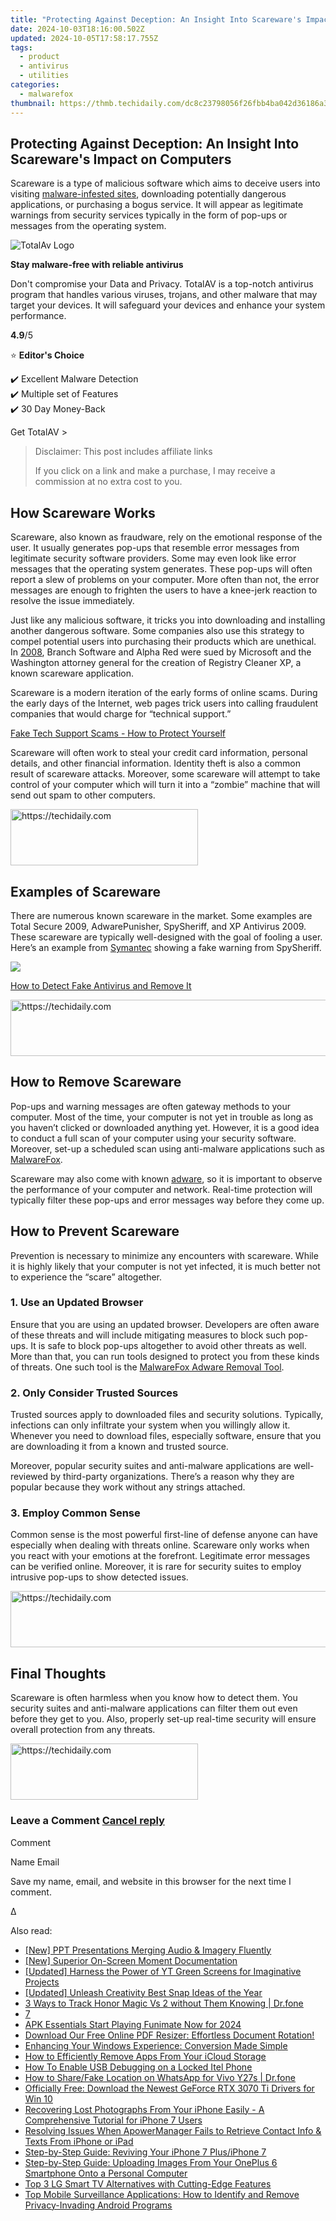 ```yaml
---
title: "Protecting Against Deception: An Insight Into Scareware's Impact on Computers"
date: 2024-10-03T18:16:00.502Z
updated: 2024-10-05T17:58:17.755Z
tags:
  - product
  - antivirus
  - utilities
categories:
  - malwarefox
thumbnail: https://thmb.techidaily.com/dc8c23798056f26fbb4ba042d36186a35f13e6ccd93d9efde90962c264b99c13.jpg
---
```


## Protecting Against Deception: An Insight Into Scareware's Impact on Computers

Scareware is a type of malicious software which aims to deceive users into visiting [malware-infested sites](https://tools.techidaily.com/malwarefox/products/), downloading potentially dangerous applications, or purchasing a bogus service. It will appear as legitimate warnings from security services typically in the form of pop-ups or messages from the operating system.

![TotalAv Logo](https://www.malwarefox.com/wp-content/uploads/2024/02/totalav-svg.webp "totalav-svg")

**Stay malware-free with reliable antivirus**

Don't compromise your Data and Privacy. TotalAV is a top-notch antivirus program that handles various viruses, trojans, and other malware that may target your devices. It will safeguard your devices and enhance your system performance.

**4.9**/5

⭐ **Editor's Choice**

✔️ Excellent Malware Detection  
✔️ Multiple set of Features  
✔️ 30 Day Money-Back

[](https://tools.techidaily.com/malwarefox/products/) Get TotalAV > 

>  Disclaimer: This post includes affiliate links
>
>  If you click on a link and make a purchase, I may receive a commission at no extra cost to you.
>

## How Scareware Works

Scareware, also known as fraudware, rely on the emotional response of the user. It usually generates pop-ups that resemble error messages from legitimate security software providers. Some may even look like error messages that the operating system generates. These pop-ups will often report a slew of problems on your computer. More often than not, the error messages are enough to frighten the users to have a knee-jerk reaction to resolve the issue immediately.

Just like any malicious software, it tricks you into downloading and installing another dangerous software. Some companies also use this strategy to compel potential users into purchasing their products which are unethical. In [2008](https://www.theregister.co.uk/2008/09/29/scareware%5Fmonger%5Fsued/), Branch Software and Alpha Red were sued by Microsoft and the Washington attorney general for the creation of Registry Cleaner XP, a known scareware application.

Scareware is a modern iteration of the early forms of online scams. During the early days of the Internet, web pages trick users into calling fraudulent companies that would charge for “technical support.”

[Fake Tech Support Scams - How to Protect Yourself](https://tools.techidaily.com/malwarefox/products/)

Scareware will often work to steal your credit card information, personal details, and other financial information. Identity theft is also a common result of scareware attacks. Moreover, some scareware will attempt to take control of your computer which will turn it into a “zombie” machine that will send out spam to other computers.

<!-- affiliate ads begin -->
<a href="https://aligracehair.sjv.io/c/5597632/1902289/19272" target="_top" id="1902289">
  <img src="//a.impactradius-go.com/display-ad/19272-1902289" border="0" alt="https://techidaily.com" width="300" height="90"/>
</a>
<img height="0" width="0" src="https://aligracehair.sjv.io/i/5597632/1902289/19272" style="position:absolute;visibility:hidden;" border="0" />
<!-- affiliate ads end -->

## Examples of Scareware

There are numerous known scareware in the market. Some examples are Total Secure 2009, AdwarePunisher, SpySheriff, and XP Antivirus 2009\. These scareware are typically well-designed with the goal of fooling a user. Here’s an example from [Symantec](https://www.symantec.com/security-center/writeup/2005-122910-4625-99?tabid=3) showing a fake warning from SpySheriff.

![](https://www.malwarefox.com/wp-content/uploads/2018/11/SpySheriff.jpg)

[How to Detect Fake Antivirus and Remove It](https://tools.techidaily.com/malwarefox/products/)

<!-- affiliate ads begin -->
<a href="https://aligracehair.sjv.io/c/5597632/1884021/19272" target="_top" id="1884021">
  <img src="//a.impactradius-go.com/display-ad/19272-1884021" border="0" alt="https://techidaily.com" width="728" height="90"/>
</a>
<img height="0" width="0" src="https://aligracehair.sjv.io/i/5597632/1884021/19272" style="position:absolute;visibility:hidden;" border="0" />
<!-- affiliate ads end -->

## How to Remove Scareware

Pop-ups and warning messages are often gateway methods to your computer. Most of the time, your computer is not yet in trouble as long as you haven’t clicked or downloaded anything yet. However, it is a good idea to conduct a full scan of your computer using your security software. Moreover, set-up a scheduled scan using anti-malware applications such as [MalwareFox](https://tools.techidaily.com/malwarefox/products/).

Scareware may also come with known [adware](https://tools.techidaily.com/malwarefox/products/), so it is important to observe the performance of your computer and network. Real-time protection will typically filter these pop-ups and error messages way before they come up.

## How to Prevent Scareware

Prevention is necessary to minimize any encounters with scareware. While it is highly likely that your computer is not yet infected, it is much better not to experience the “scare” altogether.

### 1\. Use an Updated Browser

Ensure that you are using an updated browser. Developers are often aware of these threats and will include mitigating measures to block such pop-ups. It is safe to block pop-ups altogether to avoid other threats as well. More than that, you can run tools designed to protect you from these kinds of threats. One such tool is the [MalwareFox Adware Removal Tool](https://tools.techidaily.com/malwarefox/products/).

### 2\. Only Consider Trusted Sources

Trusted sources apply to downloaded files and security solutions. Typically, infections can only infiltrate your system when you willingly allow it. Whenever you need to download files, especially software, ensure that you are downloading it from a known and trusted source.

Moreover, popular security suites and anti-malware applications are well-reviewed by third-party organizations. There’s a reason why they are popular because they work without any strings attached.

### 3\. Employ Common Sense

Common sense is the most powerful first-line of defense anyone can have especially when dealing with threats online. Scareware only works when you react with your emotions at the forefront. Legitimate error messages can be verified online. Moreover, it is rare for security suites to employ intrusive pop-ups to show detected issues.

<!-- affiliate ads begin -->
<a href="https://ephamedtechinc.pxf.io/c/5597632/2137204/26400" target="_top" id="2137204">
  <img src="//a.impactradius-go.com/display-ad/26400-2137204" border="0" alt="https://techidaily.com" width="728" height="90"/>
</a>
<img height="0" width="0" src="https://ephamedtechinc.pxf.io/i/5597632/2137204/26400" style="position:absolute;visibility:hidden;" border="0" />
<!-- affiliate ads end -->

## Final Thoughts

Scareware is often harmless when you know how to detect them. You security suites and anti-malware applications can filter them out even before they get to you. Also, properly set-up real-time security will ensure overall protection from any threats.

<!-- affiliate ads begin -->
<a href="https://laganoo.pxf.io/c/5597632/1484910/16446" target="_top" id="1484910">
  <img src="//a.impactradius-go.com/display-ad/16446-1484910" border="0" alt="https://techidaily.com" width="300" height="90"/>
</a>
<img height="0" width="0" src="https://laganoo.pxf.io/i/5597632/1484910/16446" style="position:absolute;visibility:hidden;" border="0" />
<!-- affiliate ads end -->

### Leave a Comment [Cancel reply](https://tools.techidaily.com/malwarefox/products/)

Comment

Name Email 

Save my name, email, and website in this browser for the next time I comment.

Δ

<ins class="adsbygoogle"
     style="display:block"
     data-ad-format="autorelaxed"
     data-ad-client="ca-pub-7571918770474297"
     data-ad-slot="1223367746"></ins>

<ins class="adsbygoogle"
     style="display:block"
     data-ad-client="ca-pub-7571918770474297"
     data-ad-slot="8358498916"
     data-ad-format="auto"
     data-full-width-responsive="true"></ins>

<span class="atpl-alsoreadstyle">Also read:</span>
<div><ul>
<li><a href="https://screen-sharing-recording.techidaily.com/new-ppt-presentations-merging-audio-and-imagery-fluently/"><u>[New] PPT Presentations Merging Audio & Imagery Fluently</u></a></li>
<li><a href="https://screen-recording.techidaily.com/new-superior-on-screen-moment-documentation/"><u>[New] Superior On-Screen Moment Documentation</u></a></li>
<li><a href="https://facebook-video-footage.techidaily.com/updated-harness-the-power-of-yt-green-screens-for-imaginative-projects/"><u>[Updated] Harness the Power of YT Green Screens for Imaginative Projects</u></a></li>
<li><a href="https://snapchat-videos.techidaily.com/updated-unleash-creativity-best-snap-ideas-of-the-year/"><u>[Updated] Unleash Creativity Best Snap Ideas of the Year</u></a></li>
<li><a href="https://android-location-track.techidaily.com/3-ways-to-track-honor-magic-vs-2-without-them-knowing-drfone-by-drfone-virtual-android/"><u>3 Ways to Track Honor Magic Vs 2 without Them Knowing | Dr.fone</u></a></li>
<li><a href="https://discover-comparisons.techidaily.com/7/"><u>7</u></a></li>
<li><a href="https://extra-hints.techidaily.com/apk-essentials-start-playing-funimate-now-for-2024/"><u>APK Essentials Start Playing Funimate Now for 2024</u></a></li>
<li><a href="https://discover-comparisons.techidaily.com/download-our-free-online-pdf-resizer-effortless-document-rotation/"><u>Download Our Free Online PDF Resizer: Effortless Document Rotation!</u></a></li>
<li><a href="https://win11.techidaily.com/enhancing-your-windows-experience-conversion-made-simple/"><u>Enhancing Your Windows Experience: Conversion Made Simple</u></a></li>
<li><a href="https://discover-comparisons.techidaily.com/how-to-efficiently-remove-apps-from-your-icloud-storage/"><u>How to Efficiently Remove Apps From Your iCloud Storage</u></a></li>
<li><a href="https://unlock-android.techidaily.com/how-to-enable-usb-debugging-on-a-locked-itel-phone-by-drfone-android/"><u>How To Enable USB Debugging on a Locked Itel Phone</u></a></li>
<li><a href="https://location-social.techidaily.com/how-to-sharefake-location-on-whatsapp-for-vivo-y27s-drfone-by-drfone-virtual-android/"><u>How to Share/Fake Location on WhatsApp for Vivo Y27s | Dr.fone</u></a></li>
<li><a href="https://win-dash.techidaily.com/officially-free-download-the-newest-geforce-rtx-3070-ti-drivers-for-win-10/"><u>Officially Free: Download the Newest GeForce RTX 3070 Ti Drivers for Win 10</u></a></li>
<li><a href="https://discover-comparisons.techidaily.com/recovering-lost-photographs-from-your-iphone-easily-a-comprehensive-tutorial-for-iphone-7-users/"><u>Recovering Lost Photographs From Your iPhone Easily - A Comprehensive Tutorial for iPhone 7 Users</u></a></li>
<li><a href="https://discover-comparisons.techidaily.com/resolving-issues-when-apowermanager-fails-to-retrieve-contact-info-and-texts-from-iphone-or-ipad/"><u>Resolving Issues When ApowerManager Fails to Retrieve Contact Info & Texts From iPhone or iPad</u></a></li>
<li><a href="https://discover-comparisons.techidaily.com/step-by-step-guide-reviving-your-iphone-7-plusiphone-7/"><u>Step-by-Step Guide: Reviving Your iPhone 7 Plus/iPhone 7</u></a></li>
<li><a href="https://discover-comparisons.techidaily.com/step-by-step-guide-uploading-images-from-your-oneplus-6-smartphone-onto-a-personal-computer/"><u>Step-by-Step Guide: Uploading Images From Your OnePlus 6 Smartphone Onto a Personal Computer</u></a></li>
<li><a href="https://discover-comparisons.techidaily.com/top-3-lg-smart-tv-alternatives-with-cutting-edge-features/"><u>Top 3 LG Smart TV Alternatives with Cutting-Edge Features</u></a></li>
<li><a href="https://discover-comparisons.techidaily.com/top-mobile-surveillance-applications-how-to-identify-and-remove-privacy-invading-android-programs/"><u>Top Mobile Surveillance Applications: How to Identify and Remove Privacy-Invading Android Programs</u></a></li>
</ul></div>

